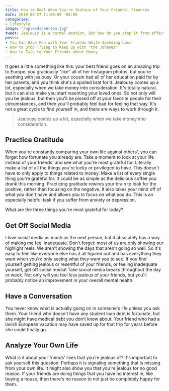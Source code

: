 ```yaml
---
title: How to Deal When You're Jealous of Your Friends' Finances
date: 2018-08-27 11:00:00 -04:00
categories:
- lifestyle
image: "/uploads/person.jpg"
tweet: Jealousy is a normal emotion. But how do you stop it from affecting your friendships?
posts:
- You Can Have Fun with Your Friends While Spending Less
- How to Stop Trying to Keep Up with "the Joneses"
- How to Talk to Your Friends about Money
---
```


It goes a little something like this: your best friend goes on an amazing trip to Europe, you graciously "like" all of her Instagram photos, but you're seething with jealousy. Or your cousin had all of her education paid for by her parents, and you think she's a spoiled brat for it. Jealousy comes up a lot, especially when we take money into consideration. It's totally natural, but it can also make you start resenting your loved ones. So not only will you be jealous, but then you'll be pissed off at your favorite people for their circumstances, and then you'll probably feel bad for feeling that way. It's not a great cycle to find yourself in, and there are ways to work through it.

> Jealousy comes up a lot, especially when we take money into consideration.

## Practice Gratitude

When you're constantly comparing your own life against others', you can forget how fortunate you already are. Take a moment to look at your life instead of your friends' and see what you're most grateful for. Literally make a list of all the things you're lucky or privileged to have. This doesn't have to only apply to things related to money. Make a list of every single thing you're grateful for. It could be as simple as the delicious coffee you drank this morning. Practicing gratitude rewires your brain to look for the positive, rather than focusing on the negative. It also takes your mind off of what you don't have and allows you to focus on what you do. This is an especially helpful task if you suffer from anxiety or depression.

What are the three things you're most grateful for today?

## Get Off Social Media

I love social media as much as the next person, but it absolutely has a way of making me feel inadequate. Don't forget: most of us are only showing our highlight reels. We aren't showing the days that aren't going so well. So it's easy to feel like everyone else has it all figured out and has everything they want when you're only seeing what they want you to see. If you find yourself getting jealous or resentful of your friends, or feeling inadequate yourself, get off social media! Take social media breaks throughout the day or week. Not only will you feel less jealous of your friends, but you'll probably notice an improvement in your overall mental health.

## Have a Conversation

You never know what is actually going on in someone's life unless you ask them. Your friend who doesn't have any student loan debt is fortunate, but she might have medical debt you don't know about. Your friend who had a lavish European vacation may have saved up for that trip for years before she could finally go.

## Analyze Your Own Life

What is it about your friends' lives that you're jealous of? It's important to ask yourself this question. Perhaps it is signaling something that is missing from your own life. It might also show you that you're jealous for no good reason. If your friends are doing things that you have no interest in, like buying a house, then there's no reason to not just be completely happy for them.